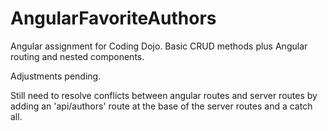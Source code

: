 # AngularFavoriteAuthors
Angular assignment for Coding Dojo.  Basic CRUD methods plus Angular routing and nested components.

Adjustments pending.

Still need to resolve conflicts between angular routes and server routes by adding an 'api/authors' route at the base of the server routes
and a catch all.
